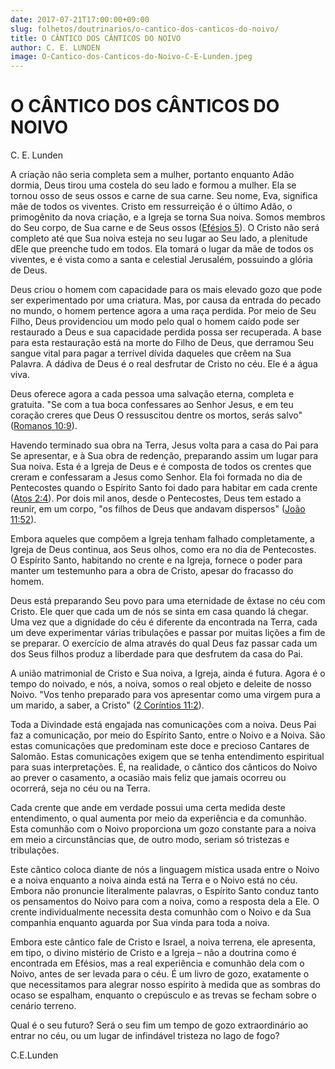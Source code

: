 ```yaml
---
date: 2017-07-21T17:00:00+09:00
slug: folhetos/doutrinarios/o-cantico-dos-canticos-do-noivo/ 
title: O CÂNTICO DOS CÂNTICOS DO NOIVO
author: C. E. LUNDEN
image: O-Cantico-dos-Canticos-do-Noivo-C-E-Lunden.jpeg
---
```


O CÂNTICO DOS CÂNTICOS DO NOIVO 
===============================

C. E. Lunden

A criação não seria completa sem a mulher, portanto enquanto Adão
dormia, Deus tirou uma costela do seu lado e formou a mulher. Ela se
tornou osso de seus ossos e carne de sua carne. Seu nome, Eva, significa
mãe de todos os viventes. Cristo em ressurreição é o último Adão, o
primogênito da nova criação, e a Igreja se torna Sua noiva. Somos
membros do Seu corpo, de Sua carne e de Seus ossos ([Efésios
5](http://bibliaonline.com.br/acf/ef/5)). O Cristo não será completo
até que Sua noiva esteja no seu lugar ao Seu lado, a plenitude dEle que
preenche tudo em todos. Ela tomará o lugar da mãe de todos os viventes,
e é vista como a santa e celestial Jerusalém, possuindo a glória de
Deus.

Deus criou o homem com capacidade para os mais elevado gozo que pode ser
experimentado por uma criatura. Mas, por causa da entrada do pecado no
mundo, o homem pertence agora a uma raça perdida. Por meio de Seu Filho,
Deus providenciou um modo pelo qual o homem caído pode ser restaurado a
Deus e sua capacidade perdida possa ser recuperada. A base para esta
restauração está na morte do Filho de Deus, que derramou Seu sangue
vital para pagar a terrível dívida daqueles que crêem na Sua Palavra. A
dádiva de Deus é o real desfrutar de Cristo no céu. Ele é a água viva.

Deus oferece agora a cada pessoa uma salvação eterna, completa e
gratuita. "Se com a tua boca confessares ao Senhor Jesus, e em teu
coração creres que Deus O ressuscitou dentre os mortos, serás salvo"
([Romanos 10:9](http://bibliaonline.com.br/acf/rm/10/9)).

Havendo terminado sua obra na Terra, Jesus volta para a casa do Pai para
Se apresentar, e à Sua obra de redenção, preparando assim um lugar para
Sua noiva. Esta é a Igreja de Deus e é composta de todos os crentes que
creram e confessaram a Jesus como Senhor. Ela foi formada no dia de
Pentecostes quando o Espírito Santo foi dado para habitar em cada crente
([Atos 2:4](http://bibliaonline.com.br/acf/atos/2/4)). Por dois mil anos,
desde o Pentecostes, Deus tem estado a reunir, em um corpo, "os filhos
de Deus que andavam dispersos" ([João
11:52](http://bibliaonline.com.br/acf/jo/11/52)).

Embora aqueles que compõem a Igreja tenham falhado completamente, a
Igreja de Deus continua, aos Seus olhos, como era no dia de Pentecostes.
O Espírito Santo, habitando no crente e na Igreja, fornece o poder para
manter um testemunho para a obra de Cristo, apesar do fracasso do homem.

Deus está preparando Seu povo para uma eternidade de êxtase no céu com
Cristo. Ele quer que cada um de nós se sinta em casa quando lá chegar.
Uma vez que a dignidade do céu é diferente da encontrada na Terra, cada
um deve experimentar várias tribulações e passar por muitas lições a fim
de se preparar. O exercício de alma através do qual Deus faz passar cada
um dos Seus filhos produz a liberdade para que desfrutem da casa do Pai.

A união matrimonial de Cristo e Sua noiva, a Igreja, ainda é futura.
Agora é o tempo do noivado, e nós, a noiva, somos o real objeto e
deleite de nosso Noivo. "Vos tenho preparado para vos apresentar como
uma virgem pura a um marido, a saber, a Cristo" ([2 Coríntios
11:2](http://bibliaonline.com.br/acf/2co/11/2)).

Toda a Divindade está engajada nas comunicações com a noiva. Deus Pai
faz a comunicação, por meio do Espírito Santo, entre o Noivo e a Noiva.
São estas comunicações que predominam este doce e precioso Cantares de
Salomão. Estas comunicações exigem que se tenha entendimento espiritual
para suas interpretações. É, na realidade, o cântico dos cânticos do
Noivo ao prever o casamento, a ocasião mais feliz que jamais ocorreu ou
ocorrerá, seja no céu ou na Terra.

Cada crente que ande em verdade possui uma certa medida deste
entendimento, o qual aumenta por meio da experiência e da comunhão. Esta
comunhão com o Noivo proporciona um gozo constante para a noiva em meio
a circunstâncias que, de outro modo, seriam só tristezas e tribulações.

Este cântico coloca diante de nós a linguagem mística usada entre o
Noivo e a noiva enquanto a noiva ainda está na Terra e o Noivo está no
céu. Embora não pronuncie literalmente palavras, o Espírito Santo conduz
tanto os pensamentos do Noivo para com a noiva, como a resposta dela a
Ele. O crente individualmente necessita desta comunhão com o Noivo e da
Sua companhia enquanto aguarda por Sua vinda para toda a noiva.

Embora este cântico fale de Cristo e Israel, a noiva terrena, ele
apresenta, em tipo, o divino mistério de Cristo e a Igreja – não a
doutrina como é encontrada em Efésios, mas a real experiência e comunhão
dela com o Noivo, antes de ser levada para o céu. É um livro de gozo,
exatamente o que necessitamos para alegrar nosso espírito à medida que
as sombras do ocaso se espalham, enquanto o crepúsculo e as trevas se
fecham sobre o cenário terreno.

Qual é o seu futuro? Será o seu fim um tempo de gozo extraordinário ao
entrar no céu, ou um lugar de infindável tristeza no lago de fogo?

C.E.Lunden

